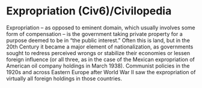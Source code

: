 # Expropriation (Civ6)/Civilopedia

Expropriation – as opposed to eminent domain, which usually involves some form of compensation – is the government taking private property for a purpose deemed to be in “the public interest.” Often this is land, but in the 20th Century it became a major element of nationalization, as governments sought to redress perceived wrongs or stabilize their economies or lessen foreign influence (or all three, as in the case of the Mexican expropriation of American oil company holdings in March 1938). Communist policies in the 1920s and across Eastern Europe after World War II saw the expropriation of virtually all foreign holdings in those countries.